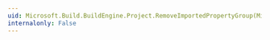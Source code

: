 ```yaml
---
uid: Microsoft.Build.BuildEngine.Project.RemoveImportedPropertyGroup(Microsoft.Build.BuildEngine.BuildPropertyGroup)
internalonly: False
---
```

